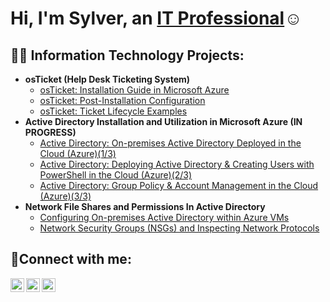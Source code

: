 <h1>Hi, I'm Sylver, an <a href="https://linkedin.com/in/Josh">IT Professional</a>☺</h1>

<h2>👨‍💻 Information Technology Projects:</h2>

- <b>osTicket (Help Desk Ticketing System)</b>
  - [osTicket: Installation Guide in Microsoft Azure](https://github.com/sylvernbrown/osticket-prereqs)
  - [osTicket: Post-Installation Configuration](https://github.com/sylvernbrown/osticket-post-installation-config)
  - [osTicket: Ticket Lifecycle Examples](https://github.com/joshmadakorcc/ticket-lifecycle)
- <b>Active Directory Installation and Utilization in Microsoft Azure (IN PROGRESS)</b>
  - [Active Directory: On-premises Active Directory Deployed in the Cloud (Azure)(1/3)](https://github.com/sylvernbrown/azure-ad-1)
  - [Active Directory: Deploying Active Directory & Creating Users with PowerShell in the Cloud (Azure)(2/3)](https://github.com/sylvernbrown/azure-ad-2)
  - [Active Directory: Group Policy & Account Management in the Cloud (Azure)(3/3)](https://github.com/sylvernbrown/azure-ad-3)
- <b>Network File Shares and Permissions In Active Directory</b>
  - [Configuring On-premises Active Directory within Azure VMs](https://github.com/joshmadakorcc/configure-ad)
  - [Network Security Groups (NSGs) and Inspecting Network Protocols](https://github.com/joshmadakorcc/azure-network-protocols)

<h2>🤳Connect with me:</h2>

[<img align="left" alt="Josh | Twitter" width="22px" src="https://cdn.jsdelivr.net/npm/simple-icons@v3/icons/twitter.svg" />][twitter]
[<img align="left" alt="Josh | LinkedIn" width="22px" src="https://cdn.jsdelivr.net/npm/simple-icons@v3/icons/linkedin.svg" />][linkedin]
[<img align="left" alt="Josh | Instagram" width="22px" src="https://cdn.jsdelivr.net/npm/simple-icons@v3/icons/instagram.svg" />][instagram]

[twitter]: https://twitter.com/Josh
[instagram]: https://www.instagram.com/Josh
[linkedin]: https://linkedin.com/in/Josh
